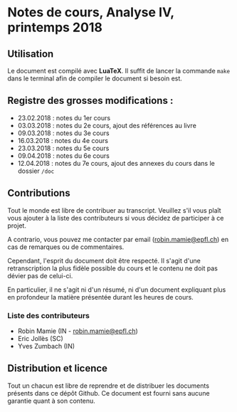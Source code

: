 # Notes de cours, Analyse IV, printemps 2018

## Utilisation

Le document est compilé avec **LuaTeX**.
Il suffit de lancer la commande `make` dans le terminal afin de compiler le document si besoin est.

## Registre des grosses modifications :

- 23.02.2018 : notes du 1er cours
- 03.03.2018 : notes du 2e cours, ajout des références au livre
- 09.03.2018 : notes du 3e cours
- 16.03.2018 : notes du 4e cours
- 23.03.2018 : notes du 5e cours
- 09.04.2018 : notes du 6e cours
- 12.04.2018 : notes du 7e cours, ajout des annexes du cours dans le dossier `/doc`

## Contributions

Tout le monde est libre de contribuer au transcript.
Veuillez s'il vous plaît vous ajouter à la liste des contributeurs si vous décidez de participer à ce projet.

A contrario, vous pouvez me contacter par email (<robin.mamie@epfl.ch>) en cas de remarques ou de commentaires.

Cependant, l'esprit du document doit être respecté.
Il s'agit d'une retranscription la plus fidèle possible du cours et le contenu ne doit pas dévier pas de celui-ci.

En particulier, il ne s'agit ni d'un résumé, ni d'un document expliquant plus en profondeur la matière présentée durant les heures de cours.

### Liste des contributeurs

- Robin Mamie (IN - <robin.mamie@epfl.ch>)
- Eric Jollès (SC)
- Yves Zumbach (IN)

## Distribution et licence

Tout un chacun est libre de reprendre et de distribuer les documents présents dans ce dépôt Github.
Ce document est fourni sans aucune garantie quant à son contenu.
